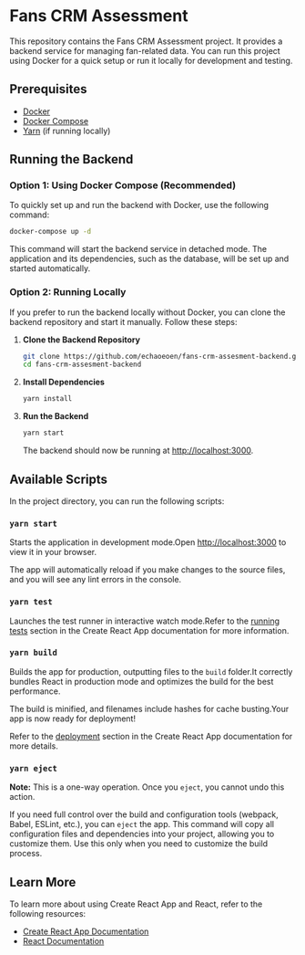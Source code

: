 
# Fans CRM Assessment

This repository contains the Fans CRM Assessment project. It provides a backend service for managing fan-related data. You can run this project using Docker for a quick setup or run it locally for development and testing.

## Prerequisites

- [Docker](https://docs.docker.com/get-docker/)
- [Docker Compose](https://docs.docker.com/compose/install/)
- [Yarn](https://yarnpkg.com/) (if running locally)

## Running the Backend

### Option 1: Using Docker Compose (Recommended)

To quickly set up and run the backend with Docker, use the following command:

```bash
docker-compose up -d
```

This command will start the backend service in detached mode. The application and its dependencies, such as the database, will be set up and started automatically. 

### Option 2: Running Locally

If you prefer to run the backend locally without Docker, you can clone the backend repository and start it manually. Follow these steps:

1. **Clone the Backend Repository**

   ```bash
   git clone https://github.com/echaoeoen/fans-crm-assesment-backend.git
   cd fans-crm-assesment-backend
   ```

2. **Install Dependencies**

   ```bash
   yarn install
   ```

3. **Run the Backend**

   ```bash
   yarn start
   ```

   The backend should now be running at [http://localhost:3000](http://localhost:3000).

## Available Scripts

In the project directory, you can run the following scripts:

### `yarn start`

Starts the application in development mode.Open [http://localhost:3000](http://localhost:3000) to view it in your browser.

The app will automatically reload if you make changes to the source files, and you will see any lint errors in the console.

### `yarn test`

Launches the test runner in interactive watch mode.Refer to the [running tests](https://facebook.github.io/create-react-app/docs/running-tests) section in the Create React App documentation for more information.

### `yarn build`

Builds the app for production, outputting files to the `build` folder.It correctly bundles React in production mode and optimizes the build for the best performance.

The build is minified, and filenames include hashes for cache busting.Your app is now ready for deployment!

Refer to the [deployment](https://facebook.github.io/create-react-app/docs/deployment) section in the Create React App documentation for more details.

### `yarn eject`

**Note:** This is a one-way operation. Once you `eject`, you cannot undo this action.

If you need full control over the build and configuration tools (webpack, Babel, ESLint, etc.), you can `eject` the app. This command will copy all configuration files and dependencies into your project, allowing you to customize them. Use this only when you need to customize the build process.

## Learn More

To learn more about using Create React App and React, refer to the following resources:

- [Create React App Documentation](https://facebook.github.io/create-react-app/docs/getting-started)
- [React Documentation](https://reactjs.org/)
